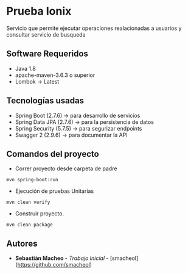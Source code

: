 # Prueba Ionix

Servicio que permite ejecutar operaciones realacionadas a usuarios y consultar servicio de busqueda

## Software Requeridos

* Java 1.8
* apache-maven-3.6.3 o superior
* Lombok -> Latest

## Tecnologías usadas

* Spring Boot (2.7.6) -> para desarrollo de servicios
* Spring Data JPA (2.7.6) -> para la persistencia de datos
* Spring Security (5.7.5) -> para segurizar endpoints
* Swagger 2 (2.9.6) -> para documentar la API

## Comandos del proyecto

* Correr proyecto desde carpeta de padre

```maven
mvn spring-boot:run
```

* Ejecución de pruebas Unitarias

```maven
mvn clean verify
```

* Construir proyecto.

```maven
mvn clean package
```

## Autores️ ##

* **Sebastián Macheo** - *Trabajo Inicial* - [smacheol] (https://github.com/smacheol)
